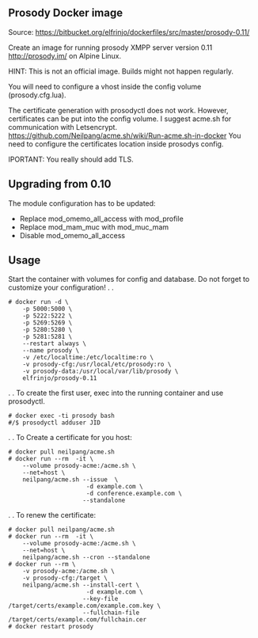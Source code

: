 ## Prosody Docker image
Source: https://bitbucket.org/elfrinjo/dockerfiles/src/master/prosody-0.11/

Create an image for running prosody XMPP server version 0.11
http://prosody.im/ on Alpine Linux.

HINT: This is not an official image. Builds might not happen regularly.

You will need to configure a vhost inside the config volume (prosody.cfg.lua).

The certificate generation with prosodyctl does not work.
However, certificates can be put into the config volume.
I suggest acme.sh for communication with Letsencrypt.
https://github.com/Neilpang/acme.sh/wiki/Run-acme.sh-in-docker
You need to configure the certificates location inside prosodys config.

IPORTANT: You really should add TLS.

## Upgrading from 0.10
The module configuration has to be updated:
- Replace mod_omemo_all_access with mod_profile
- Replace mod_mam_muc with mod_muc_mam
- Disable mod_omemo_all_access

## Usage
Start the container with volumes for config and database.
Do not forget to customize your configuration!
.
.
```console
# docker run -d \
    -p 5000:5000 \
    -p 5222:5222 \
    -p 5269:5269 \
    -p 5280:5280 \
    -p 5281:5281 \
    --restart always \
    --name prosody \
    -v /etc/localtime:/etc/localtime:ro \
    -v prosody-cfg:/usr/local/etc/prosody:ro \
    -v prosody-data:/usr/local/var/lib/prosody \
    elfrinjo/prosody-0.11
```
.
.
To create the first user, exec into the running container and use prosodyctl.
```console
# docker exec -ti prosody bash
#/$ prosodyctl adduser JID
```
.
.
To Create a certificate for you host:
```console
# docker pull neilpang/acme.sh
# docker run --rm  -it \
    --volume prosody-acme:/acme.sh \
    --net=host \
    neilpang/acme.sh --issue  \
                      -d example.com \
                      -d conference.example.com \
                     --standalone
```
.
.
To renew the certificate:
```console
# docker pull neilpang/acme.sh
# docker run --rm  -it \
    --volume prosody-acme:/acme.sh \
    --net=host \
    neilpang/acme.sh --cron --standalone
# docker run --rm \
    -v prosody-acme:/acme.sh \
    -v prosody-cfg:/target \
    neilpang/acme.sh --install-cert \
                      -d example.com \
                     --key-file /target/certs/example.com/example.com.key \
                     --fullchain-file /target/certs/example.com/fullchain.cer
# docker restart prosody
```
